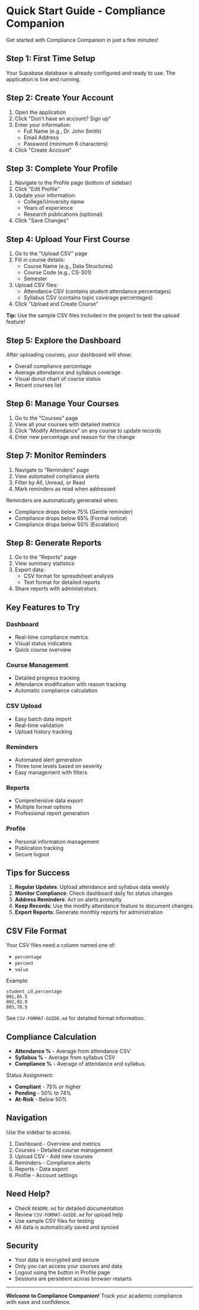 # Quick Start Guide - Compliance Companion

Get started with Compliance Companion in just a few minutes!

## Step 1: First Time Setup

Your Supabase database is already configured and ready to use. The application is live and running.

## Step 2: Create Your Account

1. Open the application
2. Click "Don't have an account? Sign up"
3. Enter your information:
   - Full Name (e.g., Dr. John Smith)
   - Email Address
   - Password (minimum 6 characters)
4. Click "Create Account"

## Step 3: Complete Your Profile

1. Navigate to the Profile page (bottom of sidebar)
2. Click "Edit Profile"
3. Update your information:
   - College/University name
   - Years of experience
   - Research publications (optional)
4. Click "Save Changes"

## Step 4: Upload Your First Course

1. Go to the "Upload CSV" page
2. Fill in course details:
   - Course Name (e.g., Data Structures)
   - Course Code (e.g., CS-301)
   - Semester
3. Upload CSV files:
   - Attendance CSV (contains student attendance percentages)
   - Syllabus CSV (contains topic coverage percentages)
4. Click "Upload and Create Course"

**Tip:** Use the sample CSV files included in the project to test the upload feature!

## Step 5: Explore the Dashboard

After uploading courses, your dashboard will show:
- Overall compliance percentage
- Average attendance and syllabus coverage
- Visual donut chart of course status
- Recent courses list

## Step 6: Manage Your Courses

1. Go to the "Courses" page
2. View all your courses with detailed metrics
3. Click "Modify Attendance" on any course to update records
4. Enter new percentage and reason for the change

## Step 7: Monitor Reminders

1. Navigate to "Reminders" page
2. View automated compliance alerts
3. Filter by All, Unread, or Read
4. Mark reminders as read when addressed

Reminders are automatically generated when:
- Compliance drops below 75% (Gentle reminder)
- Compliance drops below 65% (Formal notice)
- Compliance drops below 50% (Escalation)

## Step 8: Generate Reports

1. Go to the "Reports" page
2. View summary statistics
3. Export data:
   - CSV format for spreadsheet analysis
   - Text format for detailed reports
4. Share reports with administrators

## Key Features to Try

### Dashboard
- Real-time compliance metrics
- Visual status indicators
- Quick course overview

### Course Management
- Detailed progress tracking
- Attendance modification with reason tracking
- Automatic compliance calculation

### CSV Upload
- Easy batch data import
- Real-time validation
- Upload history tracking

### Reminders
- Automated alert generation
- Three tone levels based on severity
- Easy management with filters

### Reports
- Comprehensive data export
- Multiple format options
- Professional report generation

### Profile
- Personal information management
- Publication tracking
- Secure logout

## Tips for Success

1. **Regular Updates**: Upload attendance and syllabus data weekly
2. **Monitor Compliance**: Check dashboard daily for status changes
3. **Address Reminders**: Act on alerts promptly
4. **Keep Records**: Use the modify attendance feature to document changes
5. **Export Reports**: Generate monthly reports for administration

## CSV File Format

Your CSV files need a column named one of:
- `percentage`
- `percent`
- `value`

Example:
```csv
student_id,percentage
001,85.5
002,92.0
003,78.5
```

See `CSV-FORMAT-GUIDE.md` for detailed format information.

## Compliance Calculation

- **Attendance %** - Average from attendance CSV
- **Syllabus %** - Average from syllabus CSV
- **Compliance %** - Average of attendance and syllabus

Status Assignment:
- **Compliant** - 75% or higher
- **Pending** - 50% to 74%
- **At-Risk** - Below 50%

## Navigation

Use the sidebar to access:
1. Dashboard - Overview and metrics
2. Courses - Detailed course management
3. Upload CSV - Add new courses
4. Reminders - Compliance alerts
5. Reports - Data export
6. Profile - Account settings

## Need Help?

- Check `README.md` for detailed documentation
- Review `CSV-FORMAT-GUIDE.md` for upload help
- Use sample CSV files for testing
- All data is automatically saved and synced

## Security

- Your data is encrypted and secure
- Only you can access your courses and data
- Logout using the button in Profile page
- Sessions are persistent across browser restarts

---

**Welcome to Compliance Companion!**
Track your academic compliance with ease and confidence.
